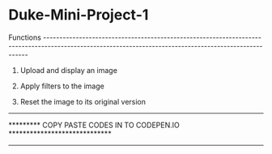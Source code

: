 # Duke-Mini-Project-1

Functions -------------------------------------------------------------------------------------------------------------------------------------------------------

1. Upload and display an image

2. Apply filters to the image

3. Reset the image to its original version

*************************************************************************
********* COPY PASTE CODES IN TO CODEPEN.IO *****************************
*************************************************************************
